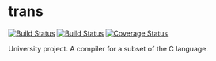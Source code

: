 trans
=====

[![Build Status](https://travis-ci.org/rieske/trans.png?branch=master)](https://travis-ci.org/rieske/trans) [![Build Status](https://drone.io/github.com/rieske/trans/status.png)](https://drone.io/github.com/rieske/trans/latest) [![Coverage Status](https://coveralls.io/repos/rieske/trans/badge.svg?branch=master)](https://coveralls.io/r/rieske/trans?branch=master)

University project. A compiler for a subset of the C language.

